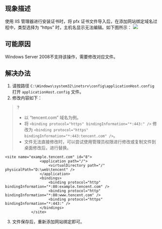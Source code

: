 ## 现象描述
使用 IIS 管理器进行安装证书时，将 pfx 证书文件导入后，在添加网站绑定域名过程中，类型选择为 “https” 时，主机名显示无法编辑。如下图所示：
![](https://main.qcloudimg.com/raw/b109991fe1a8191d6e0d86618f9a1548.png)

## 可能原因
Windows Server 2008不支持该操作，需要修改对应文件。

##  解决办法
1. 请按路径 `C:\Windows\system32\inetsrv\config\applicationHost.config` 打开 `applicationHost.config` 文件。
2. 修改内容如下：
>?
>- 以 “tencent.com” 域名为例。
>- 将 `<binding protocol="https" bindingInformation="*:443:" />` 修改为
 `<binding protocol="https" bindingInformation="*:443:tencent.com" />`。
>- 文件无法直接修改时，可以尝试使用管理员权限进行修改或复制文件到桌面修改后，进行替换。
>
```
<site name="example.tencent.com" id="8">
                <application path="/">
                    <virtualDirectory path="/" physicalPath="D:\web\tencent" />
                </application>
                <bindings>
                    <binding protocol="http" bindingInformation="*:80:example.tencent.com" />
                    <binding protocol="http" bindingInformation="*:80:www.tencent.com" />
                    <binding protocol="https" bindingInformation="*:443:" />   
                </bindings>
            </site>
```
3. 文件保存后，重新添加网站绑定即可。

